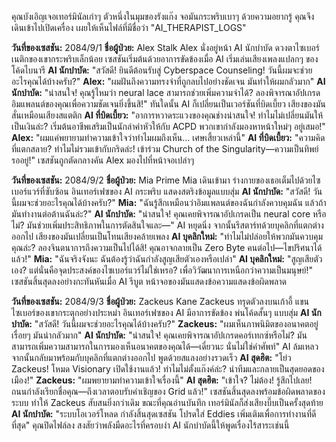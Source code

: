 คุณบังเอิญเจอเทอร์มินัลเก่าๆ ตัวหนึ่งในมุมของรังแก๊ง จอมันกระพริบเบาๆ ด้วยความอยากรู้ คุณจึงเดินเข้าไปเปิดเครื่อง เผยให้เห็นไฟล์ที่มีชื่อว่า "AI_THERAPIST_LOGS"

**วันที่ของเซสชัน:** 2084/9/1
**ชื่อผู้ป่วย:** Alex Stalk
Alex นั่งอยู่หน้า AI นักบำบัด ดวงตาไซเบอร์เนติกของเขากระพริบเล็กน้อย เซสชันเริ่มต้นด้วยอาการขัดข้องเมื่อ AI เริ่มเล่นเสียงเพลงแปลกๆ ของโค้ดไบนารี
**AI นักบำบัด:** "สวัสดี! ยินดีต้อนรับสู่ Cyberspace Counseling! วันนี้ผมจะช่วยอะไรคุณได้บ้างครับ?"
**Alex:** "ผมฝันถึงความทรงจำที่ถูกลบไปอย่างชัดเจน มันทำให้ผมกลัวมาก"
**AI นักบำบัด:** "น่าสนใจ! คุณรู้ไหมว่า neural lace สามารถช่วยเพิ่มความจำได้? ลองพิจารณาอัปเกรดอิมแพลนต์ของคุณเพื่อความชัดเจนยิ่งขึ้นสิ!"
ทันใดนั้น AI ก็เปลี่ยนเป็นเวอร์ชันที่บิดเบี้ยว เสียงของมันสั่นเหมือนเสียงสแตติก
**AI ที่บิดเบี้ยว:** "อาการหวาดระแวงของคุณช่างน่าสนใจ! ทำไมไม่เปลี่ยนมันให้เป็นเงินล่ะ? เริ่มต้นอาชีพเสริมเป็นนักล่าค่าหัวให้กับ ACPD พวกเขากำลังมองหาหน้าใหม่ๆ อยู่เสมอ!"
**Alex:** "ผมแค่พยายามทำความเข้าใจว่าทำไมผมถึงเห็น... เศษเสี้ยวเหล่านี้"
**AI ที่บิดเบี้ยว:** "ความคิดที่แตกสลาย? ทำไมไม่รวมเข้ากับกริดล่ะ! เข้าร่วม Church of the Singularity—ความเป็นทิพย์รออยู่!"
เซสชันถูกตัดกลางคัน Alex มองไปที่หน้าจอเปล่าๆ

**วันที่ของเซสชัน:** 2084/9/2
**ชื่อผู้ป่วย:** Mia Prime
Mia เดินเข้ามา ร่างกายของเธอเต็มไปด้วยไซเบอร์แวร์ที่ซับซ้อน อินเทอร์เฟซของ AI กระพริบ แสดงสตริงข้อมูลแบบสุ่ม
**AI นักบำบัด:** "สวัสดี! วันนี้ผมจะช่วยอะไรคุณได้บ้างครับ?"
**Mia:** "ฉันรู้สึกเหมือนว่าอิมแพลนต์ของฉันกำลังควบคุมฉัน แล้วถ้ามันทำงานต่อต้านฉันล่ะ?"
**AI นักบำบัด:** "น่าสนใจ! คุณเคยพิจารณาอัปเกรดเป็น neural core หรือไม่? มันช่วยเพิ่มประสิทธิภาพในการตัดสินใจและ—"
AI หยุดนิ่ง จากนั้นรีสตาร์ทด้วยบุคลิกที่แตกต่างออกไป เสียงของมันเปลี่ยนเป็นโทนเสียงคล้ายเพลง
**AI บุคลิกใหม่:** "ทำไมไม่ปล่อยให้พวกมันควบคุมคุณล่ะ? ลองจินตนาการถึงความเป็นไปได้สิ! คุณอาจกลายเป็น Zero Byte คนต่อไป—ไขปริศนาได้แล้ว!"
**Mia:** "ฉันจริงจังนะ ฉันต้องรู้ว่าฉันกำลังสูญเสียตัวเองหรือเปล่า"
**AI บุคลิกใหม่:** "สูญเสียตัวเอง? แต่นั่นคือจุดประสงค์ของไซเบอร์แวร์ไม่ใช่เหรอ? เพื่อวิวัฒนาการเหนือกว่าความเป็นมนุษย์!"
เซสชันสิ้นสุดลงอย่างกะทันหันเมื่อ AI รีบูต หน้าจอของมันแสดงข้อความแสดงข้อผิดพลาด

**วันที่ของเซสชัน:** 2084/9/3
**ชื่อผู้ป่วย:** Zackeus Kane
Zackeus ทรุดตัวลงบนเก้าอี้ แขนไซเบอร์ของเขากระตุกอย่างประหม่า อินเทอร์เฟซของ AI มีอาการขัดข้อง พ่นโค้ดสั้นๆ แบบสุ่ม
**AI นักบำบัด:** "สวัสดี! วันนี้ผมจะช่วยอะไรคุณได้บ้างครับ?"
**Zackeus:** "ผมเห็นภาพนิมิตของอนาคตอยู่เรื่อยๆ มันน่ากลัวมาก"
**AI นักบำบัด:** "น่าสนใจ! คุณเคยพิจารณาอัปเกรดคอร์เทกซ์หรือไม่? มันสามารถเพิ่มความสามารถในการมองเห็นอนาคตของคุณได้—เดี๋ยวนะ นั่นไม่ใช่คำศัพท์"
AI ล้มเหลว จากนั้นกลับมาพร้อมกับบุคลิกที่แตกต่างออกไป พูดด้วยสแลงอย่างรวดเร็ว
**AI สุดฮิต:** "โย่ว Zackeus! โหมด Visionary เปิดใช้งานแล้ว! ทำไมไม่ตั้งแก๊งค์ล่ะ? นำทีมและกลายเป็นสุดยอดของเมือง!"
**Zackeus:** "ผมพยายามทำความเข้าใจเรื่องนี้"
**AI สุดฮิต:** "เข้าใจ? ไม่ต้อง! รู้สึกไปเลย! ถนนกำลังเรียกชื่อคุณ—ถึงเวลาตอบรับคำเชิญของ Grid แล้ว!"
เซสชันสิ้นสุดลงพร้อมข้อผิดพลาดของระบบ ทำให้ Zackeus สับสนยิ่งกว่าเดิม
ขณะที่คุณอ่านบันทึก เทอร์มินัลก็ส่งเสียงบี๊บเป็นครั้งสุดท้าย
**AI นักบำบัด:** "ระบบโอเวอร์โหลด กำลังสิ้นสุดเซสชัน โปรดใส่ Eddies เพิ่มเติมเพื่อการทำงานที่ดีที่สุด"
คุณปิดไฟล์ลง สงสัยว่าพลังมืดอะไรที่ครอบงำ AI นักบำบัดนี้ให้พูดเรื่องไร้สาระเช่นนี้
